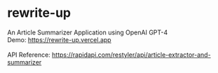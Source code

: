 # rewrite-up
An Article Summarizer Application using OpenAI GPT-4 \
Demo: https://rewrite-up.vercel.app \
\
API Reference: https://rapidapi.com/restyler/api/article-extractor-and-summarizer
